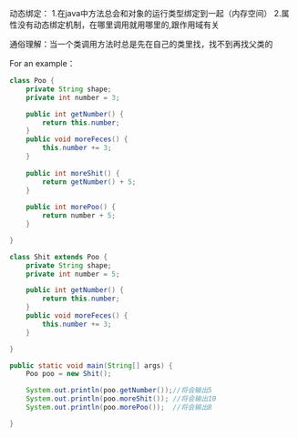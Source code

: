 动态绑定：
1.在java中方法总会和对象的运行类型绑定到一起（内存空间）
2.属性没有动态绑定机制，在哪里调用就用哪里的,跟作用域有关



通俗理解：当一个类调用方法时总是先在自己的类里找，找不到再找父类的

For an example：
```java
class Poo {
    private String shape;
	private int number = 3;

	public int getNumber() {
		return this.number;
	}
	public void moreFeces() {
		this.number += 3;
	}
	
	public int moreShit() {
		return getNumber() + 5;
	}
	
	public int morePoo() {
		return number + 5;
	}

}

class Shit extends Poo {
    private String shape;
	private int number = 5;

	public int getNumber() {
		return this.number;
	}
	public void moreFeces() {
		this.number += 3;
	}

}

public static void main(String[] args) {
	Poo poo = new Shit();

	System.out.println(poo.getNumber());//将会输出5
	System.out.println(poo.moreShit()); //将会输出10
	System.out.println(poo.morePoo());  //将会输出8

}
```